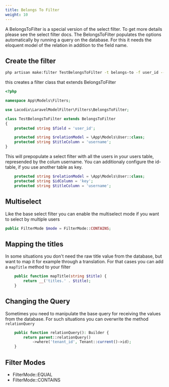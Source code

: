```yaml
---
title: Belongs To Filter
weight: 10
---
```


A BelongsToFilter is a special version of the select filter. To get more details please see the select filter docs.
The BelongsToFilter populates the options automatically by running a query on the database. For this it needs
the eloquent model of the relation in addition to the field name.

## Create the filter

```bash
php artisan make:filter TestBelongsToFilter -t belongs-to -f user_id --relation="\App\Models\User" --title=username
```

this creates a filter class that extends BelongsToFilter

```php
<?php

namespace App\Models\Filters;

use Lacodix\LaravelModelFilter\Filters\BelongsToFilter;

class TestBelongsToFilter extends BelongsToFilter
{
    protected string $field = 'user_id';

    protected string $relationModel = \App\Models\User::class;
    protected string $titleColumn = 'username';
}

```

This will prepopulate a select filter with all the users in your users table, represended by the colum username.
You can additionaly configure the id-table, if you use another table as key.
```php
    protected string $relationModel = \App\Models\User::class;
    protected string $idColumn = 'key';
    protected string $titleColumn = 'username';
```

## Multiselect

Like the base select filter you can enable the multiselect mode if you want to select by multiple users
```php
public FilterMode $mode = FilterMode::CONTAINS;
```

## Mapping the titles

In some situations you don't need the raw title value from the database, but want to map it for example through a
translation. For that cases you can add a `mapTitle` method to your filter

```php
    public function mapTitle(string $title) {
        return __('titles.' . $title);
    }
```

## Changing the Query

Sometimes you need to manipulate the base query for receiving the values from the database. For such
situations you can overwrite the method `relationQuery`

```php
    public function relationQuery(): Builder {
        return parent::relationQuery()
            ->where('tenant_id', Tenant::current()->id);
    }
```

## Filter Modes

- FilterMode::EQUAL
- FilterMode::CONTAINS
